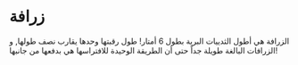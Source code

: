 # زرافة

الزرافة هي أطول الثدييات البرية بطول 6 أمتار! طول رقبتها وحدها يقارب نصف طولها,
و الزرافات البالغة طويلة جداً حتى أن الطريقة الوحيدة للافتراسها هي بدفعها من
جانبها!
